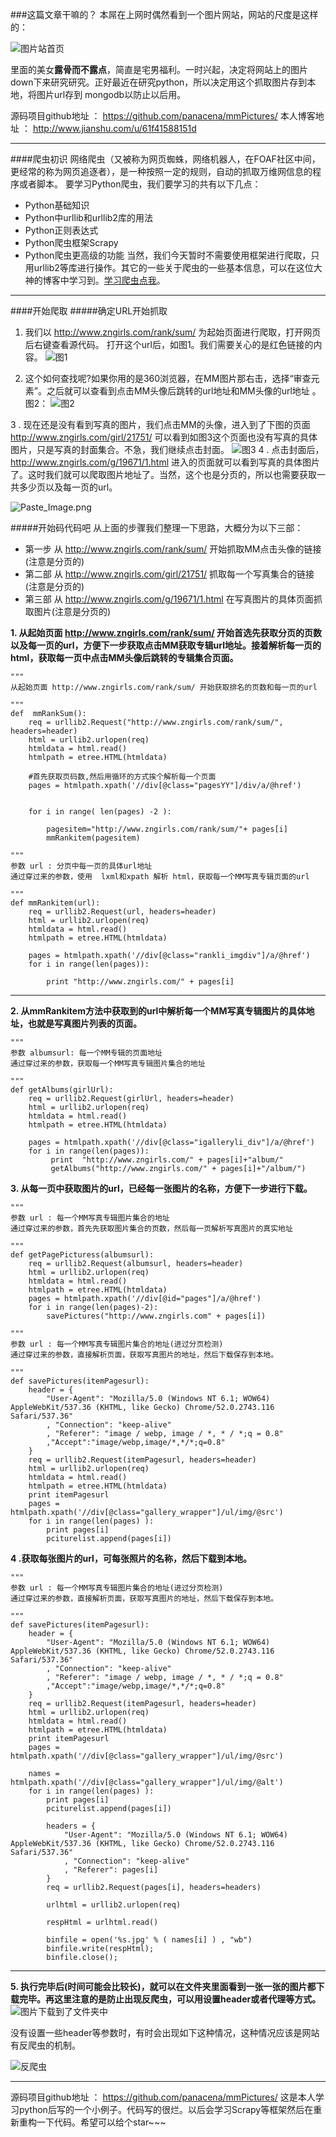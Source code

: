 ###这篇文章干嘛的？
本屌在上网时偶然看到一个图片网站，网站的尺度是这样的： 



![图片站首页](http://upload-images.jianshu.io/upload_images/2825714-ef26e67d4bae562d.png?imageMogr2/auto-orient/strip%7CimageView2/2/w/1240)

里面的美女**露骨而不露点**，简直是宅男福利。一时兴起，决定将网站上的图片down下来研究研究。正好最近在研究python，所以决定用这个抓取图片存到本地，将图片url存到 mongodb以防止以后用。

源码项目github地址 ： https://github.com/panacena/mmPictures/
本人博客地址 ：  http://www.jianshu.com/u/61f41588151d
***
####爬虫初识
网络爬虫（又被称为网页蜘蛛，网络机器人，在FOAF社区中间，更经常的称为网页追逐者），是一种按照一定的规则，自动的抓取万维网信息的程序或者脚本。
要学习Python爬虫，我们要学习的共有以下几点：
* Python基础知识
* Python中urllib和urllib2库的用法
* Python正则表达式
* Python爬虫框架Scrapy
* Python爬虫更高级的功能
当然，我们今天暂时不需要使用框架进行爬取，只用urllib2等库进行操作。其它的一些关于爬虫的一些基本信息，可以在这位大神的博客中学习到。[学习爬虫点我](http://cuiqingcai.com/1052.html)。
***
####开始爬取
#####确定URL开始抓取
1. 我们以 http://www.zngirls.com/rank/sum/ 为起始页面进行爬取，打开网页后右键查看源代码。
打开这个url后，如图1。我们需要关心的是红色链接的内容。
![图1](http://upload-images.jianshu.io/upload_images/2825714-0df64c0205dff852.png?imageMogr2/auto-orient/strip%7CimageView2/2/w/1240)

2. 这个如何查找呢?如果你用的是360浏览器，在MM图片那右击，选择“审查元素”。之后就可以查看到点击MM头像后跳转的url地址和MM头像的url地址  。图2：
![图2](http://upload-images.jianshu.io/upload_images/2825714-0fcfbacb3b82c49b.png?imageMogr2/auto-orient/strip%7CimageView2/2/w/1240)

3 . 现在还是没有看到写真的图片，我们点击MM的头像，进入到了下图的页面  http://www.zngirls.com/girl/21751/ 可以看到如图3这个页面也没有写真的具体图片，只是写真的封面集合。不急，我们继续点击封面。
![图3](http://upload-images.jianshu.io/upload_images/2825714-f5853c0aacd1fae3.png?imageMogr2/auto-orient/strip%7CimageView2/2/w/1240)
4 .  点击封面后，http://www.zngirls.com/g/19671/1.html  进入的页面就可以看到写真的具体图片了。这时我们就可以爬取图片地址了。当然，这个也是分页的，所以也需要获取一共多少页以及每一页的url。

![Paste_Image.png](http://upload-images.jianshu.io/upload_images/2825714-951d879d2681d3b9.png?imageMogr2/auto-orient/strip%7CimageView2/2/w/1240)

#####开始码代码吧
从上面的步骤我们整理一下思路，大概分为以下三部：
* 第一步 从 http://www.zngirls.com/rank/sum/ 开始抓取MM点击头像的链接(注意是分页的)
* 第二部 从 http://www.zngirls.com/girl/21751/ 抓取每一个写真集合的链接(注意是分页的)
* 第三部 从 http://www.zngirls.com/g/19671/1.html 在写真图片的具体页面抓取图片(注意是分页的)


**1. 从起始页面 http://www.zngirls.com/rank/sum/ 开始首选先获取分页的页数以及每一页的url，方便下一步获取点击MM获取专辑url地址。接着解析每一页的html，获取每一页中点击MM头像后跳转的专辑集合页面。**

```
"""
从起始页面 http://www.zngirls.com/rank/sum/ 开始获取排名的页数和每一页的url

"""
def  mmRankSum():
    req = urllib2.Request("http://www.zngirls.com/rank/sum/", headers=header)
    html = urllib2.urlopen(req)
    htmldata = html.read()
    htmlpath = etree.HTML(htmldata)

    #首先获取页码数,然后用循环的方式挨个解析每一个页面
    pages = htmlpath.xpath('//div[@class="pagesYY"]/div/a/@href')


    for i in range( len(pages) -2 ):

        pagesitem="http://www.zngirls.com/rank/sum/"+ pages[i]
        mmRankitem(pagesitem)

"""
参数 url : 分页中每一页的具体url地址
通过穿过来的参数，使用  lxml和xpath 解析 html，获取每一个MM写真专辑页面的url

"""
def mmRankitem(url):
    req = urllib2.Request(url, headers=header)
    html = urllib2.urlopen(req)
    htmldata = html.read()
    htmlpath = etree.HTML(htmldata)

    pages = htmlpath.xpath('//div[@class="rankli_imgdiv"]/a/@href')
    for i in range(len(pages)):

        print "http://www.zngirls.com/" + pages[i]
```
***
**2. 从mmRankitem方法中获取到的url中解析每一个MM写真专辑图片的具体地址，也就是写真图片列表的页面。**

```
"""
参数 albumsurl: 每一个MM专辑的页面地址
通过穿过来的参数，获取每一个MM写真专辑图片集合的地址

"""
def getAlbums(girlUrl):
    req = urllib2.Request(girlUrl, headers=header)
    html = urllib2.urlopen(req)
    htmldata = html.read()
    htmlpath = etree.HTML(htmldata)

    pages = htmlpath.xpath('//div[@class="igalleryli_div"]/a/@href')
    for i in range(len(pages)):
         print  "http://www.zngirls.com/" + pages[i]+"album/"
         getAlbums("http://www.zngirls.com/" + pages[i]+"/album/")
```

**3.  从每一页中获取图片的url，已经每一张图片的名称，方便下一步进行下载。**


```
"""
参数 url : 每一个MM写真专辑图片集合的地址
通过穿过来的参数，首先先获取图片集合的页数，然后每一页解析写真图片的真实地址

"""
def getPagePicturess(albumsurl):
    req = urllib2.Request(albumsurl, headers=header)
    html = urllib2.urlopen(req)
    htmldata = html.read()
    htmlpath = etree.HTML(htmldata)
    pages = htmlpath.xpath('//div[@id="pages"]/a/@href')
    for i in range(len(pages)-2):
        savePictures("http://www.zngirls.com" + pages[i])

"""
参数 url : 每一个MM写真专辑图片集合的地址(进过分页检测)
通过穿过来的参数，直接解析页面，获取写真图片的地址，然后下载保存到本地。

"""
def savePictures(itemPagesurl):
    header = {
        "User-Agent": "Mozilla/5.0 (Windows NT 6.1; WOW64) AppleWebKit/537.36 (KHTML, like Gecko) Chrome/52.0.2743.116 Safari/537.36"
        , "Connection": "keep-alive"
        , "Referer": "image / webp, image / *, * / *;q = 0.8"
        ,"Accept":"image/webp,image/*,*/*;q=0.8"
    }
    req = urllib2.Request(itemPagesurl, headers=header)
    html = urllib2.urlopen(req)
    htmldata = html.read()
    htmlpath = etree.HTML(htmldata)
    print itemPagesurl
    pages = htmlpath.xpath('//div[@class="gallery_wrapper"]/ul/img/@src')
    for i in range(len(pages) ):
        print pages[i]
        pciturelist.append(pages[i])
```


**4  .获取每张图片的url，可每张照片的名称，然后下载到本地。**

```
"""
参数 url : 每一个MM写真专辑图片集合的地址(进过分页检测)
通过穿过来的参数，直接解析页面，获取写真图片的地址，然后下载保存到本地。

"""
def savePictures(itemPagesurl):
    header = {
        "User-Agent": "Mozilla/5.0 (Windows NT 6.1; WOW64) AppleWebKit/537.36 (KHTML, like Gecko) Chrome/52.0.2743.116 Safari/537.36"
        , "Connection": "keep-alive"
        , "Referer": "image / webp, image / *, * / *;q = 0.8"
        ,"Accept":"image/webp,image/*,*/*;q=0.8"
    }
    req = urllib2.Request(itemPagesurl, headers=header)
    html = urllib2.urlopen(req)
    htmldata = html.read()
    htmlpath = etree.HTML(htmldata)
    print itemPagesurl
    pages = htmlpath.xpath('//div[@class="gallery_wrapper"]/ul/img/@src')

    names = htmlpath.xpath('//div[@class="gallery_wrapper"]/ul/img/@alt')
    for i in range(len(pages) ):
        print pages[i]
        pciturelist.append(pages[i])

        headers = {
            "User-Agent": "Mozilla/5.0 (Windows NT 6.1; WOW64) AppleWebKit/537.36 (KHTML, like Gecko) Chrome/52.0.2743.116 Safari/537.36"
            , "Connection": "keep-alive"
            , "Referer": pages[i]
        }
        req = urllib2.Request(pages[i], headers=headers)

        urlhtml = urllib2.urlopen(req)

        respHtml = urlhtml.read()

        binfile = open('%s.jpg' % ( names[i] ) , "wb")
        binfile.write(respHtml);
        binfile.close();

```

***
**5. 执行完毕后(时间可能会比较长)，就可以在文件夹里面看到一张一张的图片都下载完毕。再这里注意的是防止出现反爬虫，可以用设置header或者代理等方式。**
![图片下载到了文件夹中](http://upload-images.jianshu.io/upload_images/2825714-09ae9fa69c9e4ae4.png?imageMogr2/auto-orient/strip%7CimageView2/2/w/1240)

没有设置一些header等参数时，有时会出现如下这种情况，这种情况应该是网站有反爬虫的机制。

![反爬虫](http://upload-images.jianshu.io/upload_images/2825714-d38b04d9f38fb81b.png?imageMogr2/auto-orient/strip%7CimageView2/2/w/1240)


***
源码项目github地址 ： https://github.com/panacena/mmPictures/
这是本人学习python后写的一个小例子。代码写的很烂。以后会学习Scrapy等框架然后在重新重构一下代码。希望可以给个star~~~

